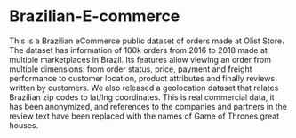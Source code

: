 # Brazilian-E-commerce
This is a Brazilian eCommerce public dataset of orders made at Olist Store. The dataset has information of 100k orders from 2016 to 2018 made at multiple marketplaces in Brazil. Its features allow viewing an order from multiple dimensions: from order status, price, payment and freight performance to customer location, product attributes and finally reviews written by customers. We also released a geolocation dataset that relates Brazilian zip codes to lat/lng coordinates. This is real commercial data, it has been anonymized, and references to the companies and partners in the review text have been replaced with the names of Game of Thrones great houses.
